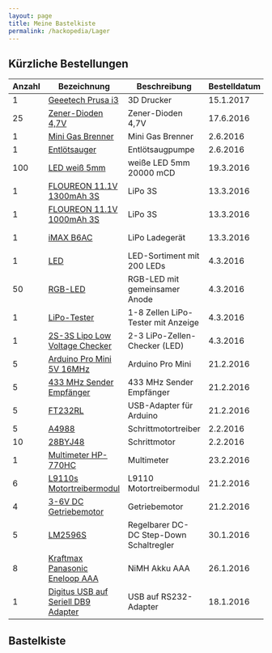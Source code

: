 ```yaml
---
layout: page
title: Meine Bastelkiste
permalink: /hackopedia/Lager
---
```


## Kürzliche Bestellungen

| Anzahl | Bezeichnung | Beschreibung | Bestelldatum | Lieferzeit | Gesamtpreis | Lieferant |
| --- | --- | --- | --- | --- | --- | --- |
| 1 | [Geeetech Prusa i3](http://www.ebay.de/itm/331998257600) | 3D Drucker | 15.1.2017 | 17.01.2017 | 199,00 | [geeetech-official](http://www.ebay.de/usr/geeetech-official) |
| 25 | [Zener-Dioden 4,7V](http://www.ebay.de/itm/150850242005) | Zener-Dioden 4,7V | 17.6.2016 | 21.6.2016 | 1,00 (+1,95) | [diy-audio4you](http://www.ebay.de/usr/diy-audio4you) |
| 1 | [Mini Gas Brenner](http://www.ebay.de/itm/271738703757) | Mini Gas Brenner | 2.6.2016 | 4.6.2016 | 6,99 | [niboline](http://www.ebay.de/usr/niboline) |
| 1 | [Entlötsauger](http://www.ebay.de/itm/300693889841) | Entlötsaugpumpe | 2.6.2016 | --- | 6,50 (+1,90) | [euroelectronics_eu](http://www.ebay.de/usr/euroelectronics_eu) |
| 100 | [LED weiß 5mm](http://www.ebay.de/itm/401057991064) | weiße LED 5mm 20000 mCD | 19.3.2016 | 6.4.2016 | 1,39 | [ddl20072008](http://www.ebay.de/usr/ddl20072008) |
| 1 | [FLOUREON 11.1V 1300mAh 3S](http://www.ebay.de/itm/381493534405) | LiPo 3S | 13.3.2016 | 15.3.2016 | 14,99 | [journeyofambition](http://www.ebay.de/usr/journeyofambition) |
| 1 | [FLOUREON 11.1V 1000mAh 3S](http://www.ebay.de/itm/281745744579) | LiPo 3S | 13.3.2016 | 17.3.2016 | 8,90 | [onlines2offlines](http://www.ebay.de/usr/onlines2offlines) |
| 1 | [iMAX B6AC](http://www.ebay.de/itm/182042386467) | LiPo Ladegerät | 13.3.2016 | 15.3.2016 | 25,79 (+4,99) | [3c-uk](http://www.ebay.de/usr/3c-uk) |
| 1 | [LED](http://www.ebay.de/itm/391305534063) | LED-Sortiment mit 200 LEDs | 4.3.2016 | 16.3.2016 | 3,99 (+1,68) | [heavends](http://www.ebay.de/usr/heavends) |
| 50 | [RGB-LED](http://www.ebay.de/itm/141321602676) | RGB-LED mit gemeinsamer Anode | 4.3.2016 | 22.03.2016 | 3,00 | [geniusartgallery](www.ebay.de/usr/geniusartgallery) |
| 1 | [LiPo-Tester](http://www.ebay.de/itm/161950980869) | 1-8 Zellen LiPo-Tester mit Anzeige | 4.3.2016 | 19.4.2016 | 2,09 | [womenfashion4evernew](http://www.ebay.de/usr/womenfashion4evernew) |
| 1 | [2S-3S Lipo Low Voltage Checker](http://www.ebay.de/itm/191716987655) | 2-3 LiPo-Zellen-Checker (LED) | 4.3.2016 | 17.3.2016 | 2,45 (+0,99) | [bobowaytoway](http://www.ebay.de/usr/bobowaytoway) |
| 5 | [Arduino Pro Mini 5V 16MHz](http://www.ebay.de/itm/201339780220) | Arduino Pro Mini | 21.2.2016 | 1 Woche | 14,79 | [fashionfovs](http://www.ebay.de/usr/fashionfovs) |
| 5 | [433 MHz Sender Empfänger](http://www.ebay.de/itm/201312653471) | 433 MHz Sender Empfänger | 21.2.2016 | 1 Woche | 5,20 (+2,19) | [fashionfovs](http://www.ebay.de/usr/fashionfovs) |
| 5 | [FT232RL](http://www.ebay.de/itm/201416427225) | USB-Adapter für Arduino | 21.2.2016 | 1 Woche | 2,99 (+1,99) | [fashionfovs](http://www.ebay.de/usr/fashionfovs) |
| 5 | [A4988](http://www.ebay.de/itm/400942367320) | Schrittmotortreiber | 2.2.2016 | 1,5 Wochen | 10,98 | [fashionfovs](http://www.ebay.de/usr/fashionfovs) |
| 10 | [28BYJ48](http://www.ebay.de/itm/141496338347) | Schrittmotor | 2.2.2016 | 26.2.2016 | 12,34€ | [tinxi-spain](http://www.ebay.de/usr/tinxi-spain) |
| 1 | [Multimeter HP-770HC](http://www.amazon.de/dp/B00ZFXAJ3K) | Multimeter | 23.2.2016 | 2 Tage | 39,95€ | Komerci (über Amazon) |
| 6 | [L9110s Motortreibermodul ](http://www.amazon.de/dp/B00WQPIOU0) | L9110 Motortreibermodul | 21.2.2016 | 12.3.2016 | 10,32 | März Gerste (über Amazon) |
| 4 | [3-6V DC Getriebemotor](http://www.amazon.de/dp/B008OAYP8Q) | Getriebemotor | 21.2.2016 | 12.3.2016 | 13,32 | März Gerste (über Amazon) |
| 5 | [LM2596S](http://www.amazon.de/dp/B00Q8753KQ/) | Regelbarer DC-DC Step-Down Schaltregler | 30.1.2016 | 3 Tage | 9,49€ | tinxi.com GmbH (über Amazon) |
| 8 | [Kraftmax Panasonic Eneloop AAA](http://www.amazon.de/gp/product/B00KNVNK5S) | NiMH Akku AAA | 26.1.2016 | 3 Tage | 15,97€ | Amazon |
| 1 | [Digitus USB auf Seriell DB9 Adapter](http://www.amazon.de/gp/product/B0030IT780) | USB auf RS232-Adapter | 18.1.2016 | 3 Tage | 10,99€ | Amazon |


## Bastelkiste

